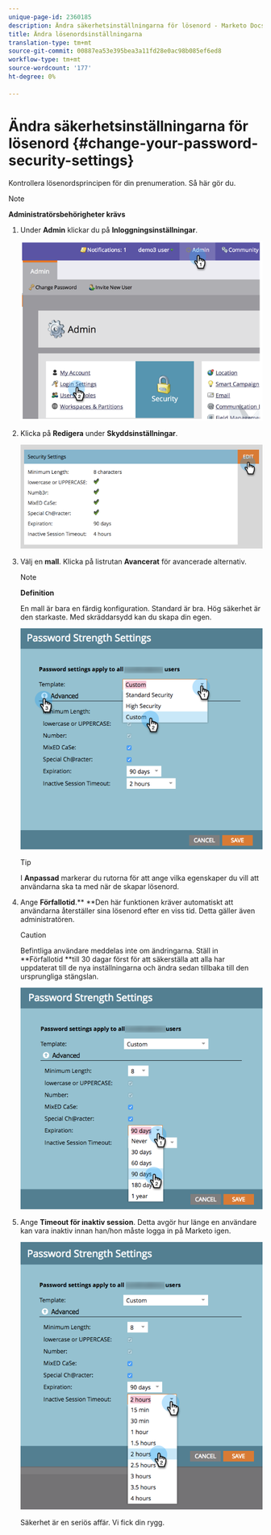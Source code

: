 ```yaml
---
unique-page-id: 2360185
description: Ändra säkerhetsinställningarna för lösenord - Marketo Docs - Produktdokumentation
title: Ändra lösenordsinställningarna
translation-type: tm+mt
source-git-commit: 00887ea53e395bea3a11fd28e0ac98b085ef6ed8
workflow-type: tm+mt
source-wordcount: '177'
ht-degree: 0%

---
```



# Ändra säkerhetsinställningarna för lösenord {#change-your-password-security-settings}

Kontrollera lösenordsprincipen för din prenumeration. Så här gör du.

>[!NOTE]
>
>**Administratörsbehörigheter krävs**

1. Under **Admin** klickar du på **Inloggningsinställningar**.

   ![](assets/image2014-9-16-12-3a41-3a40.png)

1. Klicka på **Redigera** under **Skyddsinställningar**.

   ![](assets/passwordsettings-hand.png)

1. Välj en **mall**. Klicka på listrutan **Avancerat** för avancerade alternativ.

   >[!NOTE]
   >
   >**Definition**
   >
   >
   >En mall är bara en färdig konfiguration. Standard är bra. Hög säkerhet är den starkaste. Med skräddarsydd kan du skapa din egen.

   ![](assets/passwordstrength.png)

   >[!TIP]
   >
   >I **Anpassad** markerar du rutorna för att ange vilka egenskaper du vill att användarna ska ta med när de skapar lösenord.

1. Ange **Förfallotid**.** **Den här funktionen kräver automatiskt att användarna återställer sina lösenord efter en viss tid. Detta gäller även administratören.

   >[!CAUTION]
   >
   >Befintliga användare meddelas inte om ändringarna. Ställ in **Förfallotid **till 30 dagar först för att säkerställa att alla har uppdaterat till de nya inställningarna och ändra sedan tillbaka till den ursprungliga stängslan.

   ![](assets/expiration.png)

1. Ange **Timeout för inaktiv session**. Detta avgör hur länge en användare kan vara inaktiv innan han/hon måste logga in på Marketo igen.

   ![](assets/inactivesession.png)

   Säkerhet är en seriös affär. Vi fick din rygg.

